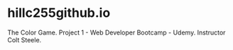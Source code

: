 # hillc255github.io
The Color Game.  Project 1  - Web Developer Bootcamp - Udemy.  Instructor Colt Steele.
